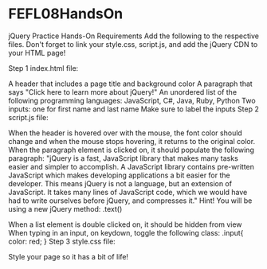 # FEFL08HandsOn
jQuery Practice Hands-On
Requirements
Add the following to the respective files. Don't forget to link your style.css, script.js, and add the jQuery CDN to your HTML page!

Step 1
index.html file:

A header that includes a page title and background color
A paragraph that says "Click here to learn more about jQuery!"
An unordered list of the following programming languages:
JavaScript, C#, Java, Ruby, Python
Two inputs: one for first name and last name
Make sure to label the inputs
Step 2
script.js file:

When the header is hovered over with the mouse, the font color should change and when the mouse stops hovering, it returns to the original color.
When the paragraph element is clicked on, it should populate the following paragraph: "jQuery is a fast, JavaScript library that makes many tasks easier and simpler to accomplish. A JavaScript library contains pre-written JavaScript which makes developing applications a bit easier for the developer. This means jQuery is not a language, but an extension of JavaScript. It takes many lines of JavaScript code, which we would have had to write ourselves before jQuery, and compresses it."
Hint! You will be using a new jQuery method: .text()

When a list element is double clicked on, it should be hidden from view
When typing in an input, on keydown, toggle the following class:
.input{
    color: red;
}
Step 3
style.css file:

Style your page so it has a bit of life!
